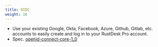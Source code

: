 ```yaml
---
title: OIDC
weight: 16
---
```


- Use your existing Google, Okta, Facebook, Azure, Github, Gitlab, etc. accounts to easily create and log in to your RustDesk Pro account.
- Spec. [openid-connect-core-1_0](https://openid.net/specs/openid-connect-core-1_0.html)
